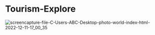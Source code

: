 # Tourism-Explore

![screencapture-file-C-Users-ABC-Desktop-photo-world-index-html-2022-12-11-17_00_35](https://user-images.githubusercontent.com/119997675/206900999-a3d77b46-076f-43e2-9698-37a65bbb5d1d.png)
